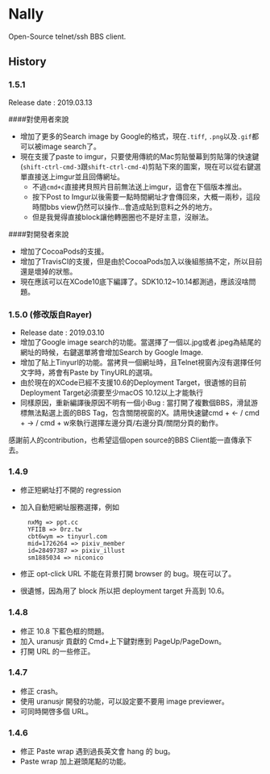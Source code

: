 # Nally

Open-Source telnet/ssh BBS client.

## History

### 1.5.1

Release date : 2019.03.13

####對使用者來說

* 增加了更多的Search image by Google的格式，現在`.tiff`, `.png`以及`.gif`都可以被image search了。
* 現在支援了paste to imgur，只要使用傳統的Mac剪貼螢幕到剪貼簿的快速鍵(`shift-ctrl-cmd-3`跟`shift-ctrl-cmd-4`)剪貼下來的圖案，現在可以從右鍵選單直接送上imgur並且回傳網址。
	* 不過`cmd+c`直接拷貝照片目前無法送上imgur，這會在下個版本推出。
	* 按下Post to Imgur以後需要一點時間網址才會傳回來，大概一兩秒，這段時間bbs view仍然可以操作...會造成貼到意料之外的地方。
	* 但是我覺得直接block讓他轉圈圈也不是好主意，沒辦法。

####對開發者來說
* 增加了CocoaPods的支援。
* 增加了TravisCI的支援，但是由於CocoaPods加入以後組態搞不定，所以目前還是壞掉的狀態。
* 現在應該可以在XCode10底下編譯了。SDK10.12~10.14都測過，應該沒啥問題。

### 1.5.0 (修改版自Rayer)

* Release date : 2019.03.10
* 增加了Google image search的功能。當選擇了一個以.jpg或者.jpeg為結尾的網址的時候，右鍵選單將會增加Search by Google Image.
* 增加了貼上Tinyurl的功能。當拷貝一個網址時，且Telnet視窗內沒有選擇任何文字時，將會有Paste by TinyURL的選項。
* 由於現在的XCode已經不支援10.6的Deployment Target，很遺憾的目前Deployment Target必須要至少macOS 10.12以上才能執行
* 同樣原因，重新編譯後原因不明有一個小Bug : 當打開了複數個BBS，滑鼠游標無法點選上面的BBS Tag，包含關閉視窗的X。請用快速鍵cmd + <- / cmd + -> / cmd + w來執行選擇左邊分頁/右邊分頁/關閉分頁的動作。

感謝前人的contribution，也希望這個open source的BBS Client能一直傳承下去。

### 1.4.9

* 修正短網址打不開的 regression
* 加入自動短網址服務選擇，例如
  	
        nxMg => ppt.cc
        YFIIB => 0rz.tw
        cbt6wym => tinyurl.com
        mid=1726264 => pixiv_member
        id=28497387 => pixiv_illust
        sm1885034 => niconico

* 修正 opt-click URL 不能在背景打開 browser 的 bug。現在可以了。
* 很遺憾，因為用了 block 所以把 deployment target 升高到 10.6。

### 1.4.8

* 修正 10.8 下藍色框的問題。
* 加入 uranusjr 貢獻的 Cmd+上下鍵對應到 PageUp/PageDown。
* 打開 URL 的一些修正。

### 1.4.7

* 修正 crash。
* 使用 uranusjr 開發的功能，可以設定要不要用 image previewer。
* 可同時開啓多個 URL。

### 1.4.6

* 修正 Paste wrap 遇到過長英文會 hang 的 bug。
* Paste wrap 加上避頭尾點的功能。
